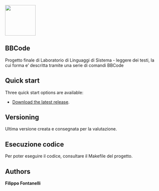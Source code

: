 <a href="http://fontanellif.it">
  <img src="http://fontanellif.it/image/Unipi/logo_unipi.jpg" width="100px">
</a>

## BBCode

Progetto finale di Laboratorio di Linguaggi di Sistema - leggere dei testi, la cui forma e’ descritta tramite una serie di comandi BBCode


## Quick start

Three quick start options are available:

* [Download the latest release](https://github.com/fontanellif/BBCode/archive/master.zip).


## Versioning

Ultima versione creata e consegnata per la valutazione.



## Esecuzione codice

Per poter eseguire il codice, consultare il Makefile del progetto.

## Authors

**Filippo Fontanelli**
